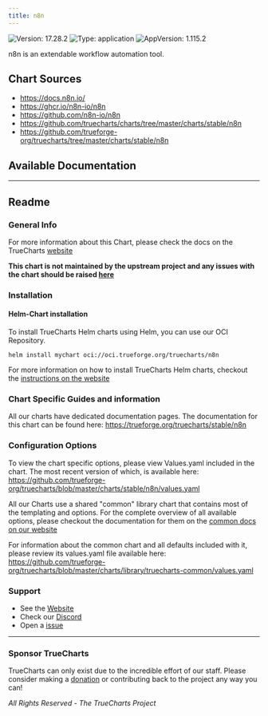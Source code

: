 ```yaml
---
title: n8n
---
```


![Version: 17.28.2](https://img.shields.io/badge/Version-17.28.2-informational?style=flat-square) ![Type: application](https://img.shields.io/badge/Type-application-informational?style=flat-square) ![AppVersion: 1.115.2](https://img.shields.io/badge/AppVersion-1.115.2-informational?style=flat-square)

n8n is an extendable workflow automation tool.

## Chart Sources

- https://docs.n8n.io/
- https://ghcr.io/n8n-io/n8n
- https://github.com/n8n-io/n8n
- https://github.com/truecharts/charts/tree/master/charts/stable/n8n
- https://github.com/trueforge-org/truecharts/tree/master/charts/stable/n8n

## Available Documentation



---

## Readme


### General Info

For more information about this Chart, please check the docs on the TrueCharts [website](https://trueforge.org/truecharts/stable/n8n)

**This chart is not maintained by the upstream project and any issues with the chart should be raised [here](https://github.com/trueforge-org/truecharts/issues/new/choose)**

### Installation

#### Helm-Chart installation

To install TrueCharts Helm charts using Helm, you can use our OCI Repository.

`helm install mychart oci://oci.trueforge.org/truecharts/n8n`

For more information on how to install TrueCharts Helm charts, checkout the [instructions on the website](https://trueforge.org/guides/)

### Chart Specific Guides and information

All our charts have dedicated documentation pages.
The documentation for this chart can be found here:
https://trueforge.org/truecharts/stable/n8n

### Configuration Options

To view the chart specific options, please view Values.yaml included in the chart.
The most recent version of which, is available here: https://github.com/trueforge-org/truecharts/blob/master/charts/stable/n8n/values.yaml

All our Charts use a shared "common" library chart that contains most of the templating and options.
For the complete overview of all available options, please checkout the documentation for them on the [common docs on our website](https://trueforge.org/truecharts-common/)

For information about the common chart and all defaults included with it, please review its values.yaml file available here: https://github.com/trueforge-org/truecharts/blob/master/charts/library/truecharts-common/values.yaml

### Support

- See the [Website](https://truecharts.org)
- Check our [Discord](https://discord.gg/tVsPTHWTtr)
- Open a [issue](https://github.com/trueforge-org/truecharts/issues/new/choose)

---

### Sponsor TrueCharts

TrueCharts can only exist due to the incredible effort of our staff.
Please consider making a [donation](https://trueforge.org/general/sponsor/) or contributing back to the project any way you can!

_All Rights Reserved - The TrueCharts Project_
